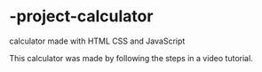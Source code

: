 # -project-calculator
calculator made with HTML CSS and JavaScript

This calculator was made by following the steps in a video tutorial.
